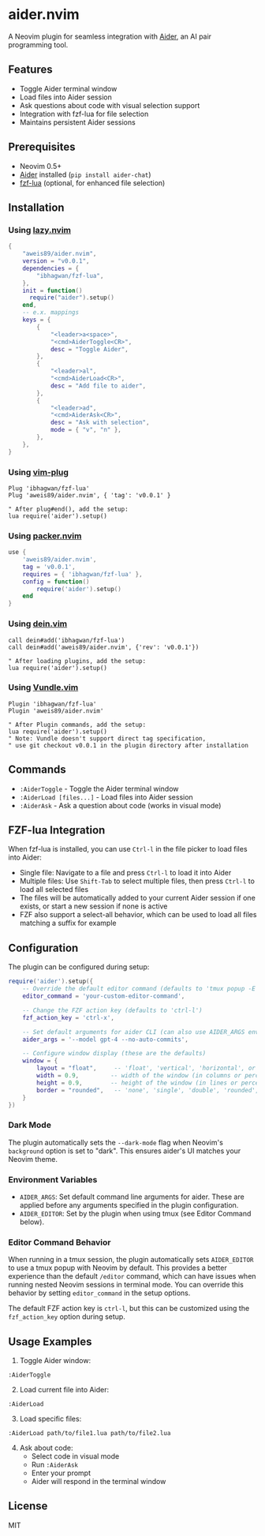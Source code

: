 # aider.nvim

A Neovim plugin for seamless integration with [Aider](https://github.com/paul-gauthier/aider), an AI pair programming tool.

## Features

- Toggle Aider terminal window
- Load files into Aider session
- Ask questions about code with visual selection support
- Integration with fzf-lua for file selection
- Maintains persistent Aider sessions

## Prerequisites

- Neovim 0.5+
- [Aider](https://github.com/paul-gauthier/aider) installed (`pip install aider-chat`)
- [fzf-lua](https://github.com/ibhagwan/fzf-lua) (optional, for enhanced file selection)

## Installation

### Using [lazy.nvim](https://github.com/folke/lazy.nvim)

```lua
{
    "aweis89/aider.nvim",
    version = "v0.0.1",
    dependencies = {
        "ibhagwan/fzf-lua",
    },
    init = function()
      require("aider").setup()
    end,
    -- e.x. mappings
    keys = {
        {
            "<leader>a<space>",
            "<cmd>AiderToggle<CR>",
            desc = "Toggle Aider",
        },
        {
            "<leader>al",
            "<cmd>AiderLoad<CR>",
            desc = "Add file to aider",
        },
        {
            "<leader>ad",
            "<cmd>AiderAsk<CR>",
            desc = "Ask with selection",
            mode = { "v", "n" },
        },
    },
}
```

### Using [vim-plug](https://github.com/junegunn/vim-plug)

```vim
Plug 'ibhagwan/fzf-lua'
Plug 'aweis89/aider.nvim', { 'tag': 'v0.0.1' }

" After plug#end(), add the setup:
lua require('aider').setup()
```

### Using [packer.nvim](https://github.com/wbthomason/packer.nvim)

```lua
use {
    'aweis89/aider.nvim',
    tag = 'v0.0.1',
    requires = { 'ibhagwan/fzf-lua' },
    config = function()
        require('aider').setup()
    end
}
```

### Using [dein.vim](https://github.com/Shougo/dein.vim)

```vim
call dein#add('ibhagwan/fzf-lua')
call dein#add('aweis89/aider.nvim', {'rev': 'v0.0.1'})

" After loading plugins, add the setup:
lua require('aider').setup()
```

### Using [Vundle.vim](https://github.com/VundleVim/Vundle.vim)

```vim
Plugin 'ibhagwan/fzf-lua'
Plugin 'aweis89/aider.nvim'

" After Plugin commands, add the setup:
lua require('aider').setup()
" Note: Vundle doesn't support direct tag specification,
" use git checkout v0.0.1 in the plugin directory after installation
```

## Commands

- `:AiderToggle` - Toggle the Aider terminal window
- `:AiderLoad [files...]` - Load files into Aider session
- `:AiderAsk` - Ask a question about code (works in visual mode)

## FZF-lua Integration

When fzf-lua is installed, you can use `Ctrl-l` in the file picker to load files into Aider:

- Single file: Navigate to a file and press `Ctrl-l` to load it into Aider
- Multiple files: Use `Shift-Tab` to select multiple files, then press `Ctrl-l` to load all selected files
- The files will be automatically added to your current Aider session if one exists, or start a new session if none is active
- FZF also support a select-all behavior, which can be used to load all files matching a suffix for example

## Configuration

The plugin can be configured during setup:

```lua
require('aider').setup({
    -- Override the default editor command (defaults to 'tmux popup -E nvim' in tmux)
    editor_command = 'your-custom-editor-command',

    -- Change the FZF action key (defaults to 'ctrl-l')
    fzf_action_key = 'ctrl-x',

    -- Set default arguments for aider CLI (can also use AIDER_ARGS env var)
    aider_args = '--model gpt-4 --no-auto-commits',

    -- Configure window display (these are the defaults)
    window = {
        layout = "float",     -- 'float', 'vertical', 'horizontal', or 'current'
        width = 0.9,         -- width of the window (in columns or percentage)
        height = 0.9,        -- height of the window (in lines or percentage)
        border = "rounded",   -- 'none', 'single', 'double', 'rounded', etc.
    }
})
```

### Dark Mode

The plugin automatically sets the `--dark-mode` flag when Neovim's `background` option is set to "dark". This ensures aider's UI matches your Neovim theme.

### Environment Variables

- `AIDER_ARGS`: Set default command line arguments for aider. These are applied before any arguments specified in the plugin configuration.
- `AIDER_EDITOR`: Set by the plugin when using tmux (see Editor Command below).

### Editor Command Behavior

When running in a tmux session, the plugin automatically sets `AIDER_EDITOR` to use a tmux popup with Neovim by default. This provides a better experience than the default `/editor` command, which can have issues when running nested Neovim sessions in terminal mode. You can override this behavior by setting `editor_command` in the setup options.

The default FZF action key is `ctrl-l`, but this can be customized using the `fzf_action_key` option during setup.

## Usage Examples

1. Toggle Aider window:

```vim
:AiderToggle
```

2. Load current file into Aider:

```vim
:AiderLoad
```

3. Load specific files:

```vim
:AiderLoad path/to/file1.lua path/to/file2.lua
```

4. Ask about code:
   - Select code in visual mode
   - Run `:AiderAsk`
   - Enter your prompt
   - Aider will respond in the terminal window

## License

MIT
